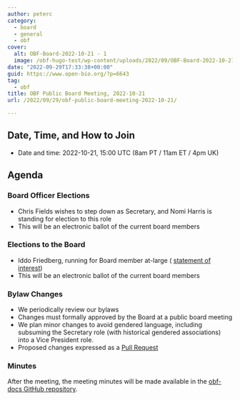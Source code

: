 ```yaml
---
author: peterc
category:
  - board
  - general
  - obf
cover:
  alt: OBF-Board-2022-10-21 - 1
  image: /obf-hugo-test/wp-content/uploads/2022/09/OBF-Board-2022-10-21-1.png
date: "2022-09-29T17:33:38+00:00"
guid: https://www.open-bio.org/?p=6643
tag:
  - obf
title: OBF Public Board Meeting, 2022-10-21
url: /2022/09/29/obf-public-board-meeting-2022-10-21/

---
```

## **Date, Time, and How to Join**

- Date and time: 2022-10-21, 15:00 UTC (8am PT / 11am ET / 4pm UK)

## Agenda

### Board Officer Elections

- Chris Fields wishes to step down as Secretary, and Nomi Harris is standing for election to this role
- This will be an electronic ballot of the current board members

### Elections to the Board

- Iddo Friedberg, running for Board member at-large ( [statement of interest](/obf-hugo-test/wp-content/uploads/2022/10/OBF-Statement-Iddo-Friedberg.pdf))
- This will be an electronic ballot of the current board members

### Bylaw Changes

- We periodically review our bylaws
- Changes must formally approved by the Board at a public board meeting
- We plan minor changes to avoid gendered language, including subsuming the Secretary role (with historical gendered associations) into a Vice President role.
- Proposed changes expressed as a [Pull Request](https://github.com/OBF/obf-docs/pull/102)

### Minutes

After the meeting, the meeting minutes will be made available in the [obf-docs GitHub repository](https://github.com/OBF/obf-docs/tree/master/minutes).
